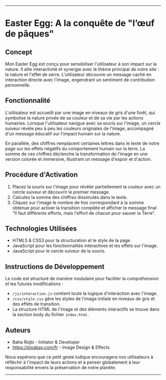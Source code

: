 
---

# Easter Egg: A la conquête de "l’œuf de pâques"

## Concept

Mon Easter Egg est conçu pour sensibiliser l'utilisateur à son impact sur la nature. Il allie interactivité et synergie avec le thème principal de notre site : la nature et l'effet de serre. L'utilisateur découvre un message caché en interaction directe avec l'image, engendrant un sentiment de contribution personnelle.

## Fonctionnalité

L'utilisateur est accueilli par une image en niveaux de gris d'une forêt, qui symbolise la nature privée de sa couleur et de sa vie par les actions humaines. Lorsque l'utilisateur navigue avec sa souris sur l'image, un cercle suiveur révèle peu à peu les couleurs originales de l'image, accompagné d'un message éducatif sur l'impact humain sur la nature.

En parallèle, des chiffres remplacent certaines lettres dans le texte de notre page sur les effets négatifs du comportement humain sur la terre. La somme de ces chiffres déclenche la transformation de l'image en une version colorée et immersive, illustrant un message d'espoir et d'action.

## Procédure d'Activation

1. Placez la souris sur l'image pour révéler partiellement la couleur avec un cercle suiveur et découvrir le premier message.
2. Calculez la somme des chiffres dissimulés dans le texte.
3. Cliquez sur l'image le nombre de fois correspondant à la somme obtenue pour activer la transition complète et afficher le message final "Il faut différents efforts, mais l'effort de chacun pour sauver la Terre".

## Technologies Utilisées

- HTML5 & CSS3 pour la structuration et le style de la page.
- JavaScript pour les fonctionnalités interactives et les effets sur l'image.
- JavaScript pour le cercle suiveur de la souris.
  
## Instructions de Développement

Le code est structuré de manière modulaire pour faciliter la compréhension et les futures modifications :
- `/js/interaction.js` contient toute la logique d'interaction avec l'image.
- `/css/style.css` gère les styles de l'image initiale en niveaux de gris et des effets de transition.
- La structure HTML de l'image et des éléments interactifs se trouve dans la section body du fichier `index.html`.

## Auteurs

- Baha Rojbi - Initiator & Developer
- https://pixabay.com/fr - Image Design & Effects

Nous espérons que ce petit geste ludique encouragera nos utilisateurs à réfléchir à l'impact de leurs actions et à penser globalement à leur responsabilité envers la préservation de notre planète.

---
